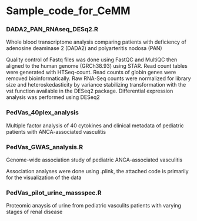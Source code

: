 # Sample_code_for_CeMM


### DADA2_PAN_RNAseq_DESq2.R
Whole blood transcriptome analysis comparing patients with deficiency of adenosine deaminase 2 (DADA2) and polyarteritis nodosa (PAN)
    
Quality control of Fastq files was done using FastQC and MultiQC then aligned to the human genome (GRCh38.93) using STAR. Read count tables were      generated with HTSeq-count. Read counts of globin genes were removed bioinformatically. Raw RNA-Seq counts were normalized for library size and heteroskedasticity by variance stabilizing transformation with the vst function available in the DESeq2 package. Differential expression analysis was performed using DESeq2
    

### PedVas_40plex_analysis
Multiple factor analysis of 40 cytokines and clinical metadata of pediatric patients with ANCA-associated vasculitis 


### PedVas_GWAS_analysis.R
Genome-wide association study of pediatric ANCA-associated vasculitis

Association analyses were done using .plink, the attached code is primarily for the visualization of the data
    
    
### PedVas_pilot_urine_massspec.R
Proteomic anaysis of urine from pediatric vasculits patients with varying stages of renal disease
    
